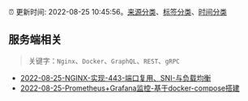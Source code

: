 :alarm_clock: 更新时间: 2022-08-25 10:45:56。[来源分类](../README.md)、[标签分类](../TAGS.md)、[时间分类](../TIMELINE.md)

## 服务端相关


> 关键字：`Nginx`、`Docker`、`GraphQL`、`REST`、`gRPC`



- [2022-08-25-NGINX-实现-443-端口复用、SNI-与负载均衡](https://www.v2ex.com/t/875367) 
- [2022-08-25-Prometheus+Grafana监控-基于docker-compose搭建](https://toutiao.io/k/e9a645c) 